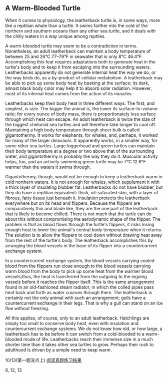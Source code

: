 ## A Warm-Blooded Turtle

When it comes to physiology, the leatherback turtle is, in some ways, more like a reptilian whale than a turtle. It swims farther into the cold of the northern and southern oceans than any other sea turtle, and it deals with the chilly waters in a way unique among reptiles.

A warm-blooded turtle may seem to be a contradiction in terms. Nonetheless, an adult leatherback can maintain a body temperature of between 25 and 26°C 77–79°F in seawater that is only 8°C 46.4°F. Accomplishing this feat requires adaptations both to generate heat in the turtle's body and to keep it from escaping into the surrounding waters. Leatherbacks apparently do not generate internal heat the way we do, or the way birds do, as a by-product of cellular metabolism. A leatherback may be able to pick up some body heat by basking at the surface; its dark, almost black body color may help it to absorb solar radiation. However, most of its internal heat comes from the action of its muscles.

Leatherbacks keep their body heat in three different ways. The first, and simplest, is size. The bigger the animal is, the lower its surface-to-volume ratio; for every ounce of body mass, there is proportionately less surface through which heat can escape. An adult leatherback is twice the size of the biggest cheloniid sea turtles and will therefore take longer to cool off. Maintaining a high body temperature through sheer bulk is called gigantothermy. It works for elephants, for whales, and, perhaps, it worked for many of the larger dinosaurs. It apparently works, in a smaller way, for some other sea turtles. Large loggerhead and green turtles can maintain their body temperature at a degree or two above that of the surrounding water, and gigantothermy is probably the way they do it. Muscular activity helps, too, and an actively swimming green turtle may be 7°C 12.6°F warmer than the waters it swims through.

Gigantothermy, though, would not be enough to keep a leatherback warm in cold northern waters. It is not enough for whales, which supplement it with a thick layer of insulating blubber fat. Leatherbacks do not have blubber, but they do have a reptilian equivalent: thick, oil-saturated skin, with a layer of fibrous, fatty tissue just beneath it. Insulation protects the leatherback everywhere but on its head and flippers. Because the flippers are comparatively thin and blade like, they are the one part of the leatherback that is likely to become chilled. There is not much that the turtle can do about this without compromising the aerodynamic shape of the flipper. The problem is that as blood flows through the turtle's flippers, it risks losing enough heat to lower the animal's central body temperature when it returns. The solution is to allow the flippers to cool down without drawing heat away from the rest of the turtle's body. The leatherback accomplishes this by arranging the blood vessels in the base of its flipper into a countercurrent exchange system.

In a countercurrent exchange system, the blood vessels carrying cooled blood from the flippers run close enough to the blood vessels carrying warm blood from the body to pick up some heat from the warmer blood vessels;thus, the heat is transferred from the outgoing to the ingoing vessels before it reaches the flipper itself. This is the same arrangement found in an old-fashioned steam radiator, in which the coiled pipes pass heat back and forth as water courses through them. The leatherback is certainly not the only animal with such an arrangement; gulls have a countercurrent exchange in their legs. That is why a gull can stand on an ice floe without freezing.

All this applies, of course, only to an adult leatherback. Hatchlings are simply too small to conserve body heat, even with insulation and countercurrent exchange systems. We do not know how old, or how large, a leatherback has to be before it can switch from a cold-blooded to a warm-blooded mode of life. Leatherbacks reach their immense size in a much shorter time than it takes other sea turtles to grow. Perhaps their rush to adulthood is driven by a simple need to keep warm.

10/13(第一题没点上) [阅读真题练习结果](https://toefl.kmf.com/reading/result/165795553222685747)

6, 12, 13
